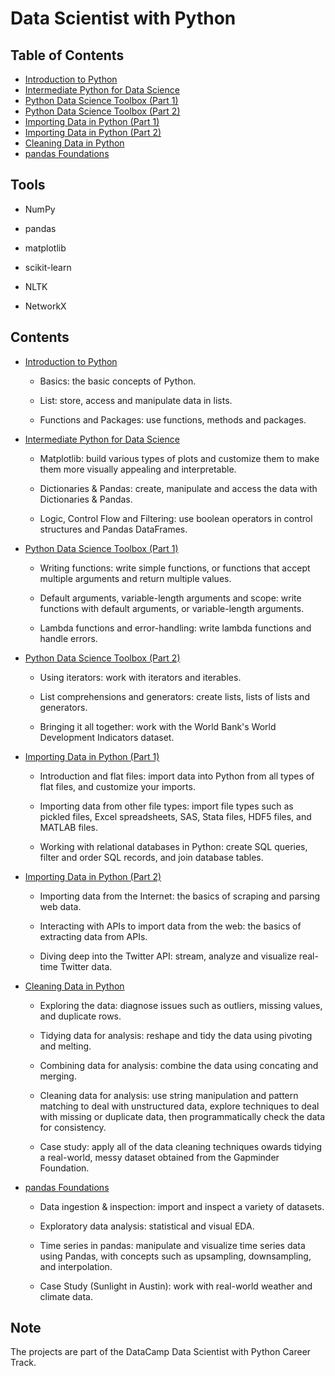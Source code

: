 # Data Scientist with Python

## Table of Contents
- [Introduction to Python](#1)
- [Intermediate Python for Data Science](#2)
- [Python Data Science Toolbox (Part 1)](#3)
- [Python Data Science Toolbox (Part 2)](#4)
- [Importing Data in Python (Part 1)](#5)
- [Importing Data in Python (Part 2)](#6)
- [Cleaning Data in Python](#7)
- [pandas Foundations](#8)

## Tools

- NumPy

- pandas

- matplotlib

- scikit-learn

- NLTK

- NetworkX

## Contents

<a id='1'></a>
- [Introduction to Python](https://github.com/iDataist/Introduction-to-Python)

  - Basics: the basic concepts of Python. 

  - List: store, access and manipulate data in lists.

  - Functions and Packages: use functions, methods and packages. 

<a id='2'></a>
- [Intermediate Python for Data Science](https://github.com/iDataist/Intermediate-Python-for-Data-Science)

  - Matplotlib: build various types of plots and customize them to make them more visually appealing and interpretable.

  - Dictionaries & Pandas: create, manipulate and access the data with Dictionaries & Pandas.

  - Logic, Control Flow and Filtering: use boolean operators in control structures and Pandas DataFrames. 

<a id='3'></a>
- [Python Data Science Toolbox (Part 1)](https://github.com/iDataist/Python-Data-Science-Toolbox-Part-1)

  - Writing functions: write simple functions, or functions that accept multiple arguments and return multiple values. 

  - Default arguments, variable-length arguments and scope: write functions with default arguments, or variable-length arguments. 

  - Lambda functions and error-handling: write lambda functions and handle errors. 

<a id='4'></a>
- [Python Data Science Toolbox (Part 2)](https://github.com/iDataist/Python-Data-Science-Toolbox-Part-2)

  - Using iterators: work with iterators and iterables.

  - List comprehensions and generators: create lists, lists of lists and generators. 

  - Bringing it all together: work with the World Bank's World Development Indicators dataset. 

<a id='5'></a>
- [Importing Data in Python (Part 1)](https://github.com/iDataist/Importing-Data-in-Python-Part-1)

  - Introduction and flat files: import data into Python from all types of flat files, and customize your imports.

  - Importing data from other file types: import file types such as pickled files, Excel spreadsheets, SAS, Stata files, HDF5 files, and MATLAB files. 

  - Working with relational databases in Python: create SQL queries, filter and order SQL records, and join database tables.
  
<a id='6'></a>
- [Importing Data in Python (Part 2)](https://github.com/iDataist/Importing-Data-in-Python-Part-2)

  - Importing data from the Internet: the basics of scraping and parsing web data.

  - Interacting with APIs to import data from the web: the basics of extracting data from APIs. 

  - Diving deep into the Twitter API: stream, analyze and visualize real-time Twitter data. 

<a id='7'></a>
- [Cleaning Data in Python](https://github.com/iDataist/Cleaning-Data-in-Python)

  - Exploring the data: diagnose issues such as outliers, missing values, and duplicate rows.

  - Tidying data for analysis: reshape and tidy the data using pivoting and melting.

  - Combining data for analysis: combine the data using concating and merging. 

  - Cleaning data for analysis: use string manipulation and pattern matching to deal with unstructured data, explore techniques to deal with missing or duplicate data, then programmatically check the data for consistency.

  - Case study: apply all of the data cleaning techniques owards tidying a real-world, messy dataset obtained from the Gapminder Foundation.

<a id='8'></a>
- [pandas Foundations](https://github.com/iDataist/pandas-Foundations)

  - Data ingestion & inspection: import and inspect a variety of datasets. 

  - Exploratory data analysis: statistical and visual EDA. 

  - Time series in pandas: manipulate and visualize time series data using Pandas, with concepts such as upsampling, downsampling, and interpolation. 

  - Case Study (Sunlight in Austin): work with real-world weather and climate data. 
  
## Note

The projects are part of the DataCamp Data Scientist with Python Career Track. 
